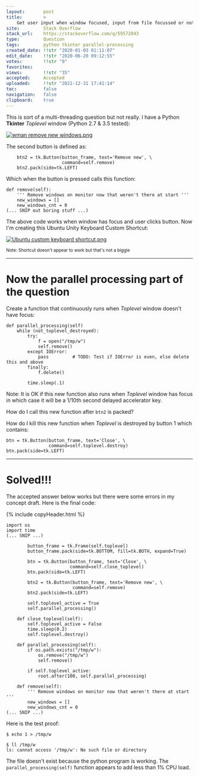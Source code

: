 ```yaml
---
layout:       post
title:        >
    Get user input when window focused, input from file focussed or not
site:         Stack Overflow
stack_url:    https://stackoverflow.com/q/59572043
type:         Question
tags:         python tkinter parallel-processing
created_date: !!str "2020-01-03 01:11:07"
edit_date:    !!str "2020-06-20 09:12:55"
votes:        !!str "0"
favorites:    
views:        !!str "35"
accepted:     Accepted
uploaded:     !!str "2021-12-31 17:41:14"
toc:          false
navigation:   false
clipboard:    true
---
```


This is sort of a multi-threading question but not really. I have a Python **Tkinter** *Toplevel* window (Python 2.7 & 3.5 tested):

[![wman remove new windows.png][1]][1]

The second button is defined as:

``` 
    btn2 = tk.Button(button_frame, text='Remove new', \
                     command=self.remove)
    btn2.pack(side=tk.LEFT)

```

Which when the button is pressed calls this function:

``` 
def remove(self):
    ''' Remove windows on monitor now that weren't there at start '''
    new_windows = []
    new_windows_cnt = 0
(... SNIP out boring stuff ...)

```

The above code works when window has focus and user clicks button. Now I'm creating this Ubuntu Unity Keyboard Custom Shortcut:

[![Ubuntu custom keyboard shortcut.png][2]][2]


<sub>Note: Shortcut doesn't appear to work but that's not a biggie</sub>


----------

# Now the parallel processing part of the question

Create a function that continuously runs when *Toplevel* window doesn't have focus:

``` 
def parallel_processing(self)
    while (not_toplevel_destroyed):
        try:
            f = open("/tmp/w")
            self.remove()
        except IOError:
            pass         # TODO: Test if IOError is even, else delete this and above
        finally:
            f.delete()

        time.sleep(.1)
```

Note: It is OK if this new function also runs when *Toplevel* window has focus in which case it will be a 1/10th second delayed accelerator key.

How do I call this new function after `btn2` is packed?

How do I kill this new function when *Toplevel* is destroyed by button 1 which contains:

``` 
btn = tk.Button(button_frame, text='Close', \
                command=self.toplevel.destroy)
btn.pack(side=tk.LEFT)

```


----------

# Solved!!!

The accepted answer below works but there were some errors in my concept draft. Here is the final code:

{% include copyHeader.html %}
``` 
import os
import time
(... SNIP ...)

        button_frame = tk.Frame(self.toplevel)
        button_frame.pack(side=tk.BOTTOM, fill=tk.BOTH, expand=True)

        btn = tk.Button(button_frame, text='Close', \
                        command=self.close_toplevel)
        btn.pack(side=tk.LEFT)

        btn2 = tk.Button(button_frame, text='Remove new', \
                         command=self.remove)
        btn2.pack(side=tk.LEFT)

        self.toplevel_active = True
        self.parallel_processing()

    def close_toplevel(self):
        self.toplevel_active = False
        time.sleep(0.2)
        self.toplevel.destroy()

    def parallel_processing(self):
        if os.path.exists("/tmp/w"):
            os.remove("/tmp/w")
            self.remove()

        if self.toplevel_active:
            root.after(100, self.parallel_processing) 

    def remove(self):
        ''' Remove windows on monitor now that weren't there at start '''
        new_windows = []
        new_windows_cnt = 0
(... SNIP ...)

```

Here is the test proof:

``` 
$ echo 1 > /tmp/w

$ ll /tmp/w
ls: cannot access '/tmp/w': No such file or directory
```

The file doesn't exist because the python program is working. The `parallel_processing(self)` function appears to add less than 1% CPU load.


  [1]: https://i.stack.imgur.com/JVWrR.png
  [2]: https://i.stack.imgur.com/y5yy0.png
